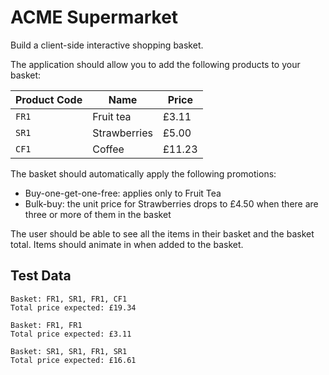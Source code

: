 # ACME Supermarket

Build a client-side interactive shopping basket.

The application should allow you to add the following products to your basket:

| Product Code | Name | Price |
| --- | --- | --- |
| `FR1` | Fruit tea | £3.11 |
| `SR1` | Strawberries | £5.00 |
| `CF1` | Coffee | £11.23 |

The basket should automatically apply the following promotions:

- Buy-one-get-one-free: applies only to Fruit Tea
- Bulk-buy: the unit price for Strawberries drops to £4.50 when there are three or more of them in the basket

The user should be able to see all the items in their basket and the basket total. Items should animate in when added to the basket.

## Test Data

```
Basket: FR1, SR1, FR1, CF1
Total price expected: £19.34

Basket: FR1, FR1
Total price expected: £3.11

Basket: SR1, SR1, FR1, SR1
Total price expected: £16.61
```
